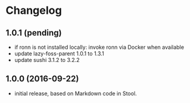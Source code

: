 # Changelog

## 1.0.1 (pending)

* if ronn is not installed locally: invoke ronn via Docker when available
* update lazy-foss-parent 1.0.1 to 1.3.1
* update sushi 3.1.2 to 3.2.2


## 1.0.0 (2016-09-22)

* initial release, based on Markdown code in Stool.
